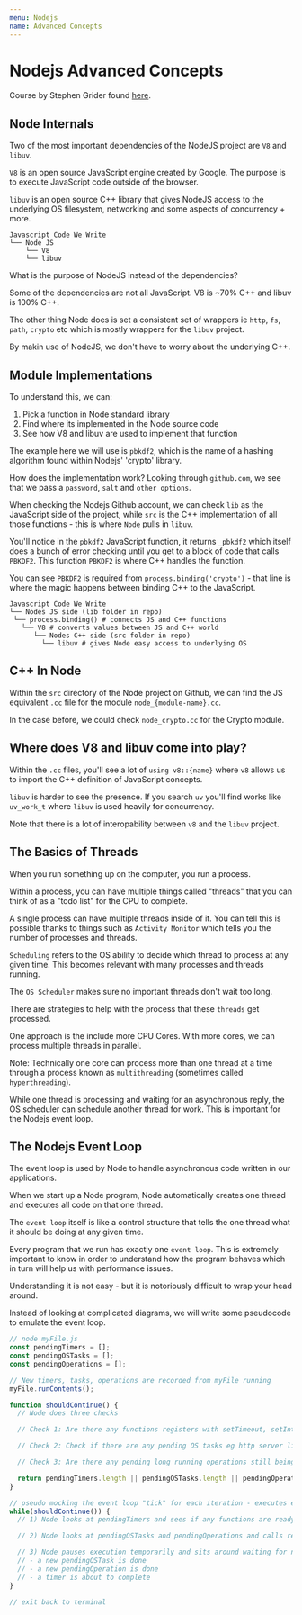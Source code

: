 ```yaml
---
menu: Nodejs
name: Advanced Concepts
---
```


# Nodejs Advanced Concepts

Course by Stephen Grider found [here](https://www.udemy.com/advanced-node-for-developers/).

## Node Internals

Two of the most important dependencies of the NodeJS project are `V8` and `libuv`.

`V8` is an open source JavaScript engine created by Google. The purpose is to execute JavaScript code outside of the browser.

`libuv` is an open source C++ library that gives NodeJS access to the underlying OS filesystem, networking and some aspects of concurrency + more.
 
```shell
Javascript Code We Write
└── Node JS
    └── V8
    └── libuv
```

What is the purpose of NodeJS instead of the dependencies? 

Some of the dependencies are not all JavaScript. V8 is ~70% C++ and libuv is 100% C++.

The other thing Node does is set a consistent set of wrappers ie `http`, `fs`, `path`, `crypto` etc which is mostly wrappers for the `libuv` project.

By makin use of NodeJS, we don't have to worry about the underlying C++.

## Module Implementations

To understand this, we can:

1. Pick a function in Node standard library
2. Find where its implemented in the Node source code
3. See how V8 and libuv are used to implement that function

The example here we will use is `pbkdf2`, which is the name of a hashing algorithm found within Nodejs' 'crypto' library.

How does the implementation work? Looking through `github.com`, we see that we pass a `password`, `salt` and `other options`.

When checking the Nodejs Github account, we can check `lib` as the JavaScript side of the project, while `src` is the C++ implementation of all those functions - this is where `Node` pulls in `libuv`.

You'll notice in the `pbkdf2` JavaScript function, it returns `_pbkdf2` which itself does a bunch of error checking until you get to a block of code that calls `PBKDF2`. This function `PBKDF2` is where C++ handles the function.

You can see `PBKDF2` is required from `process.binding('crypto')` - that line is where the magic happens between binding C++ to the JavaScript.

```shell
Javascript Code We Write
└── Nodes JS side (lib folder in repo)
 └── process.binding() # connects JS and C++ functions
   └── V8 # converts values between JS and C++ world
      └── Nodes C++ side (src folder in repo)
        └── libuv # gives Node easy access to underlying OS
```

## C++ In Node

Within the `src` directory of the Node project on Github, we can find the JS equivalent `.cc` file for the module `node_{module-name}.cc`.

In the case before, we could check `node_crypto.cc` for the Crypto module.

## Where does V8 and libuv come into play?

Within the `.cc` files, you'll see a lot of `using v8::{name}` where `v8` allows us to import the C++ definition of JavaScript concepts.

`libuv` is harder to see the presence. If you search `uv` you'll find works like `uv_work_t` where `libuv` is used heavily for concurrency.

Note that there is a lot of interopability between `v8` and the `libuv` project.

## The Basics of Threads

When you run something up on the computer, you run a process.

Within a process, you can have multiple things called "threads" that you can think of as a "todo list" for the CPU to complete.

A single process can have multiple threads inside of it. You can tell this is possible thanks to things such as `Activity Monitor` which tells you the number of processes and threads.

`Scheduling` refers to the OS ability to decide which thread to process at any given time. This becomes relevant with many processes and threads running.

The `OS Scheduler` makes sure no important threads don't wait too long.

There are strategies to help with the process that these `threads` get processed.

One approach is the include more CPU Cores. With more cores, we can process multiple threads in parallel.

Note: Technically one core can process more than one thread at a time through a process known as `multithreading` (sometimes called `hyperthreading`).

While one thread is processing and waiting for an asynchronous reply, the OS scheduler can schedule another thread for work. This is important for the Nodejs event loop.

## The Nodejs Event Loop

The event loop is used by Node to handle asynchronous code written in our applications.

When we start up a Node program, Node automatically creates one thread and executes all code on that one thread.

The `event loop` itself is like a control structure that tells the one thread what it should be doing at any given time.

Every program that we run has exactly one `event loop`. This is extremely important to know in order to understand how the program behaves which in turn will help us with performance issues.

Understanding it is not easy - but it is notoriously difficult to wrap your head around.

Instead of looking at complicated diagrams, we will write some pseudocode to emulate the event loop.

```javascript
// node myFile.js
const pendingTimers = [];
const pendingOSTasks = [];
const pendingOperations = [];

// New timers, tasks, operations are recorded from myFile running
myFile.runContents();

function shouldContinue() {
  // Node does three checks

  // Check 1: Are there any functions registers with setTimeout, setInterval or setImmediate?

  // Check 2: Check if there are any pending OS tasks eg http server listening to requests on some port

  // Check 3: Are there any pending long running operations still being executed eg function call inside the fs module

  return pendingTimers.length || pendingOSTasks.length || pendingOperations.length;
}

// pseudo mocking the event loop "tick" for each iteration - executes entire body in one "tick"
while(shouldContinue()) {
  // 1) Node looks at pendingTimers and sees if any functions are ready to be called

  // 2) Node looks at pendingOSTasks and pendingOperations and calls relevant callbacks

  // 3) Node pauses execution temporarily and sits around waiting for new events to occur. Continue when ...
  // - a new pendingOSTask is done
  // - a new pendingOperation is done
  // - a timer is about to complete
}

// exit back to terminal
```

